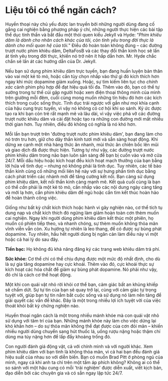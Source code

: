 # Liệu tôi có thể ngăn cách?

Huyền thoại này chủ yếu được lan truyền bởi những người dùng đang cố gắng cai nghiện bằng phương pháp ý chí, những người thực hiện các bài tập thể dục tinh thần và bắt đầu một thói quen kiểu Jekyll và Hyde: “*Phim khiêu dâm là dành cho nhân cách khác của tôi, còn tình yêu trong đời thực là dành cho mối quan hệ của tôi.*" Điều đó hoàn toàn không đúng – các đường trượt nước phim khiêu dâm, DeltaFosB và các thay đổi thần kinh học sẽ lấn át tình yêu trong đời thực, khiến nó trở nên ít hấp dẫn hơn. Mr. Hyde chắc chắn sẽ lấn át các hướng dẫn của Dr. Jekyll.

Nếu bạn sử dụng phim khiêu dâm trực tuyến, bạn đang huấn luyện bản thân vào vai một kẻ tò mò, hoặc cần tùy chọn nhấp vào thứ gì đó kích thích hơn ngay khi mức dopamine giảm xuống. Hoặc, sự tìm kiếm liên tục cho *chính xác* cảnh phim phù hợp để đạt hiệu quả tối đa. Thêm vào đó, bạn có thể tự sướng trong tư thế cúi gập người hoặc xem điện thoại thông minh của mình trên giường mỗi đêm, cuối cùng mong muốn những tín hiệu đó hơn các kích thích trong cuộc sống thực. Tình dục trái ngược với gần như mọi khía cạnh của hậu cung trực tuyến, vì vậy nó không có cơ hội khi so sánh. Ký ức được tạo ra khi bạn còn trẻ rất mạnh mẽ và lâu dài, vì vậy việc phá vỡ các đường trượt nước khiêu dâm và cài đặt hoặc tạo ra những con đường mới mất nhiều thời gian hơn. Tuy nhiên, điều đó không có nghĩa là nó khó hơn.

Mỗi lần bạn trượt trên 'đường trượt nước phim khiêu dâm', bạn đang làm cho nó trơn tru hơn, giữ cho dây thần kinh tươi mới và sẵn sàng hoạt động. Khi dừng xe cạnh một nhà hàng thức ăn nhanh, mùi thức ăn chiên bốc lên mũi và giao dịch đã được thực hiện. Tương tự như vậy, các đường trượt nước phim khiêu dâm trong não bạn luôn sẵn sàng để bạn bị cuốn vào và mở cửa 24/7. Mỗi dấu hiệu hoặc kích hoạt đều kích hoạt mạch thưởng của bạn bằng lời hứa về tình dục – nhưng nó không phải là tình dục. Tuy nhiên, các tế bào thần kinh củng cố những mối liên hệ này với sự hưng phấn tình dục bằng cách phát triển các nhánh mới để tăng cường kết nối. Bạn càng sử dụng phim khiêu dâm, kết nối thần kinh càng mạnh mẽ. Kết quả cuối cùng là bạn có thể *cần* phải là một kẻ tò mò, cần nhấp vào các nội dung ngày càng tăng và mới lạ hơn, cần phim khiêu dâm để ngủ hoặc cần tìm kết thúc hoàn hảo để hoàn thành công việc.

Giống như bất kỳ chất kích thích hoặc hành vi gây nghiện nào, cơ thể tích tụ dung nạp và chất kích thích đó ngừng làm giảm hoàn toàn cơn thèm muốn cai nghiện. Ngay khi người dùng phim khiêu dâm kết thúc một phiên, họ muốn có phiên tiếp theo, và nhanh chóng, sự thèm muốn không thỏa mãn vĩnh viễn vẫn còn. Xu hướng tự nhiên là leo thang, để có được sự bùng phát dopamine. Tuy nhiên, hầu hết người dùng bị ngăn cản làm điều này vì một hoặc cả hai lý do sau đây.

**Tiền bạc:** Họ không đủ khả năng đăng ký các trang web khiêu dâm trả phí.

**Sức khỏe:** Cơ thể chỉ có thể chịu đựng được một mức độ nhất định, cho dù là sự gia tăng dopamine hay cực khoái. Thêm vào đó, cực khoái thực sự kích hoạt các hóa chất để giảm sự bùng phát dopamine. Nó phải như vậy, đó chỉ là cách cơ thể hoạt động.

Một khi con quái vật nhỏ rời khỏi cơ thể bạn, cảm giác bất an khủng khiếp sẽ chấm dứt. Sự tự tin của bạn sẽ quay trở lại, cùng với cảm giác tự trọng tuyệt vời, giúp bạn tự tin nắm bắt cuộc sống và sử dụng nó làm nền tảng để giải quyết các vấn đề khác. Đây là một trong nhiều lợi ích tuyệt vời của việc thoát khỏi bất kỳ chứng nghiện nào.

Huyền thoại ngăn cách là một trong nhiều mánh khóe mà con quái vật nhỏ sử dụng với tâm trí của bạn. Những mánh khóe này làm cho việc dừng lại khó khăn hơn – do sự thỏa mãn không thể đạt được của cơn đói mãn – khiến nhiều người dùng chuyển sang hút thuốc lá, uống rượu nặng hoặc thậm chí dùng ma túy nặng hơn để lấp đầy khoảng trống đó.

Con người đánh giá động vật, cả với chính mình và với người khác. Xem phim khiêu dâm với bạn tình là không thỏa mãn, vì cả hai bạn đều đánh giá hiệu suất của nhau so với diễn biến. Bạn có muốn Brad Pitt ở phòng ngủ của mình, ngay cả khi anh ta chỉ trên một tấm áp phích không? Không ai có thể so sánh với một hậu cung có mỗi 'trải nghiệm' được diễn xuất, viết kịch bản, đạo diễn bởi các chuyên gia và có sẵn ngay lập tức 24/7.
